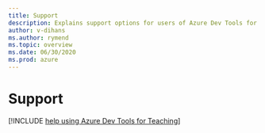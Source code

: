 ```yaml
---
title: Support
description: Explains support options for users of Azure Dev Tools for Teaching.
author: v-dihans
ms.author: rymend
ms.topic: overview
ms.date: 06/30/2020
ms.prod: azure
---
```


# Support

[!INCLUDE [help using Azure Dev Tools for Teaching](../program-support.md)]
